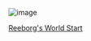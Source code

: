 ![image](https://github.com/Snoower/100-days-of-code-python/assets/56703794/c4b7392e-64f2-429f-8e96-3ab5df68dab6)

[Reeborg's World Start](https://reeborg.ca/reeborg.html?lang=en&mode=python&menu=worlds%2Fmenus%2Freeborg_intro_en.json&name=Alone&url=worlds%2Ftutorial_en%2Falone.json)
